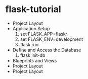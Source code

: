 # flask-tutorial
* Project Layout
* Application Setup
  1. set FLASK_APP=flaskr
  2. set FLASK_ENV=development
  2. flask run
* Define and Access the Database
  1. flask init-db
* Blueprints and Views
* Project Layout
* Project Layout